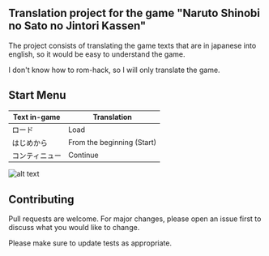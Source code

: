 ## Translation project for the game "Naruto Shinobi no Sato no Jintori Kassen"
The project consists of translating the game texts that are in japanese into english, so it would be easy to understand the game.

I don't know how to rom-hack, so I will only translate the game.

## Start Menu

Text in-game  | Translation
--- | ---
ロード | Load
はじめから | From the beginning (Start)
コンティニュー | Continue

![alt text](<img src="/images/Menu-Start.jpg" width="400"> "Start Menu translated")

## Contributing
Pull requests are welcome. For major changes, please open an issue first to discuss what you would like to change.

Please make sure to update tests as appropriate.
